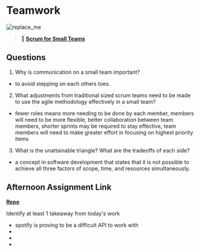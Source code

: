 # Teamwork

![replace_me](https://codeworks.blob.core.windows.net/public/assets/img/illustrations/placeholder.svg)

> **📖 [Scrum for Small Teams](https://codeworksacademy.com/fs-student-guide/resources/wk8-9/02-Scrum-For-Small-Teams)**

## Questions

1. Why is communication on a small team important?
  - to avoid stepping on each others toes.
2. What adjustments from traditional sized scrum teams need to be made to use the agile methodology effectively in a small team?
  - fewer roles means more needing to be done by each member, members will need to be more flexible, better collaboration between team members, shorter sprints may be required to stay effective, team members will need to make greater effort in focusing on highest priority items
3. What is the unattainable triangle? What are the tradeoffs of each side?
  - a concept in software development that states that it is not possible to achieve all three factors of scope, time, and resources simultaneously.
## Afternoon Assignment Link

**[Repo](https://github.com/josuehdz0/tempo.git)**

Identify at least 1 takeaway from today's work
  - spotify is proving to be a difficult API to work with
  - 
  - 
  - 
  
